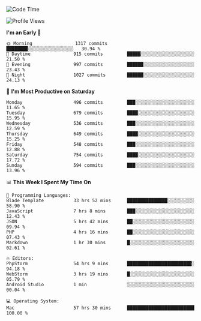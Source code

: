 <!--START_SECTION:waka-->
![Code Time](http://img.shields.io/badge/Code%20Time-3%2C088%20hrs%2033%20mins-blue)

![Profile Views](http://img.shields.io/badge/Profile%20Views-0-blue)

**I'm an Early 🐤** 

```text
🌞 Morning                1317 commits        ████████░░░░░░░░░░░░░░░░░   30.94 % 
🌆 Daytime                915 commits         █████░░░░░░░░░░░░░░░░░░░░   21.50 % 
🌃 Evening                997 commits         ██████░░░░░░░░░░░░░░░░░░░   23.43 % 
🌙 Night                  1027 commits        ██████░░░░░░░░░░░░░░░░░░░   24.13 % 
```
📅 **I'm Most Productive on Saturday** 

```text
Monday                   496 commits         ███░░░░░░░░░░░░░░░░░░░░░░   11.65 % 
Tuesday                  679 commits         ████░░░░░░░░░░░░░░░░░░░░░   15.95 % 
Wednesday                536 commits         ███░░░░░░░░░░░░░░░░░░░░░░   12.59 % 
Thursday                 649 commits         ████░░░░░░░░░░░░░░░░░░░░░   15.25 % 
Friday                   548 commits         ███░░░░░░░░░░░░░░░░░░░░░░   12.88 % 
Saturday                 754 commits         ████░░░░░░░░░░░░░░░░░░░░░   17.72 % 
Sunday                   594 commits         ███░░░░░░░░░░░░░░░░░░░░░░   13.96 % 
```


📊 **This Week I Spent My Time On** 

```text
💬 Programming Languages: 
Blade Template           33 hrs 52 mins      ███████████████░░░░░░░░░░   58.90 % 
JavaScript               7 hrs 8 mins        ███░░░░░░░░░░░░░░░░░░░░░░   12.43 % 
JSON                     5 hrs 42 mins       ██░░░░░░░░░░░░░░░░░░░░░░░   09.94 % 
PHP                      4 hrs 16 mins       ██░░░░░░░░░░░░░░░░░░░░░░░   07.43 % 
Markdown                 1 hr 30 mins        █░░░░░░░░░░░░░░░░░░░░░░░░   02.61 % 

🔥 Editors: 
PhpStorm                 54 hrs 9 mins       ████████████████████████░   94.18 % 
WebStorm                 3 hrs 19 mins       █░░░░░░░░░░░░░░░░░░░░░░░░   05.79 % 
Android Studio           1 min               ░░░░░░░░░░░░░░░░░░░░░░░░░   00.04 % 

💻 Operating System: 
Mac                      57 hrs 30 mins      █████████████████████████   100.00 % 
```


<!--END_SECTION:waka-->
